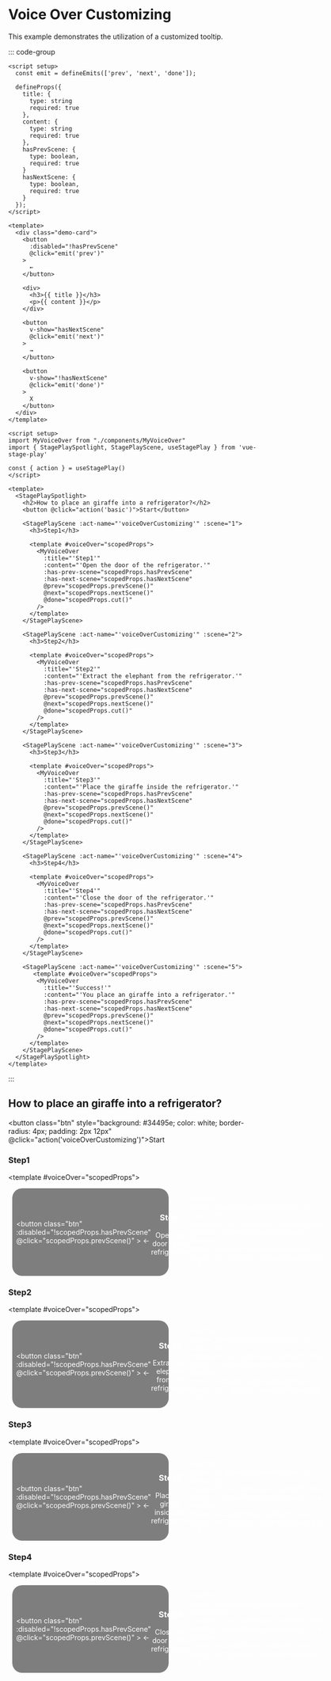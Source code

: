 <script setup>
import { StagePlaySpotlight, StagePlayScene, useStagePlay } from '../../src/index.ts'

const { action } = useStagePlay()
</script>

# Voice Over Customizing

This example demonstrates the utilization of a customized tooltip.

::: code-group

```vue [MyVoiceOver.vue]
<script setup>
  const emit = defineEmits(['prev', 'next', 'done']);

  defineProps({
    title: {
      type: string
      required: true
    },
    content: {
      type: string
      required: true
    },
    hasPrevScene: {
      type: boolean,
      required: true
    }
    hasNextScene: {
      type: boolean,
      required: true
    }
  });
</script>

<template>
  <div class="demo-card">
    <button
      :disabled="!hasPrevScene"
      @click="emit('prev')"
    >
      ←
    </button>

    <div>
      <h3>{{ title }}</h3>
      <p>{{ content }}</p>
    </div>

    <button
      v-show="hasNextScene"
      @click="emit('next')"
    >
      →
    </button>

    <button
      v-show="!hasNextScene"
      @click="emit('done')"
    >
      X
    </button>
  </div>
</template>
```

```vue [App.vue]
<script setup>
import MyVoiceOver from "./components/MyVoiceOver"
import { StagePlaySpotlight, StagePlayScene, useStagePlay } from 'vue-stage-play'

const { action } = useStagePlay()
</script>

<template>
  <StagePlaySpotlight>
    <h2>How to place an giraffe into a refrigerator?</h2>
    <button @click="action('basic')">Start</button>

    <StagePlayScene :act-name="'voiceOverCustomizing'" :scene="1">
      <h3>Step1</h3>

      <template #voiceOver="scopedProps">
        <MyVoiceOver
          :title="'Step1'"
          :content="'Open the door of the refrigerator.'"
          :has-prev-scene="scopedProps.hasPrevScene"
          :has-next-scene="scopedProps.hasNextScene"
          @prev="scopedProps.prevScene()"
          @next="scopedProps.nextScene()"
          @done="scopedProps.cut()"
        />
      </template>
    </StagePlayScene>

    <StagePlayScene :act-name="'voiceOverCustomizing'" :scene="2">
      <h3>Step2</h3>

      <template #voiceOver="scopedProps">
        <MyVoiceOver
          :title="'Step2'"
          :content="'Extract the elephant from the refrigerator.'"
          :has-prev-scene="scopedProps.hasPrevScene"
          :has-next-scene="scopedProps.hasNextScene"
          @prev="scopedProps.prevScene()"
          @next="scopedProps.nextScene()"
          @done="scopedProps.cut()"
        />
      </template>
    </StagePlayScene>

    <StagePlayScene :act-name="'voiceOverCustomizing'" :scene="3">
      <h3>Step3</h3>

      <template #voiceOver="scopedProps">
        <MyVoiceOver
          :title="'Step3'"
          :content="'Place the giraffe inside the refrigerator.'"
          :has-prev-scene="scopedProps.hasPrevScene"
          :has-next-scene="scopedProps.hasNextScene"
          @prev="scopedProps.prevScene()"
          @next="scopedProps.nextScene()"
          @done="scopedProps.cut()"
        />
      </template>
    </StagePlayScene>

    <StagePlayScene :act-name="'voiceOverCustomizing'" :scene="4">
      <h3>Step4</h3>

      <template #voiceOver="scopedProps">
        <MyVoiceOver
          :title="'Step4'"
          :content="'Close the door of the refrigerator.'"
          :has-prev-scene="scopedProps.hasPrevScene"
          :has-next-scene="scopedProps.hasNextScene"
          @prev="scopedProps.prevScene()"
          @next="scopedProps.nextScene()"
          @done="scopedProps.cut()"
        />
      </template>
    </StagePlayScene>

    <StagePlayScene :act-name="'voiceOverCustomizing'" :scene="5">
       <template #voiceOver="scopedProps">
        <MyVoiceOver
          :title="'Success!'"
          :content="'You place an giraffe into a refrigerator.'"
          :has-prev-scene="scopedProps.hasPrevScene"
          :has-next-scene="scopedProps.hasNextScene"
          @prev="scopedProps.prevScene()"
          @next="scopedProps.nextScene()"
          @done="scopedProps.cut()"
        />
      </template>
    </StagePlayScene>
  </StagePlaySpotlight>
</template>
```

:::

## How to place an giraffe into a refrigerator?

<button class="btn" style="background: #34495e; color: white; border-radius: 4px; padding: 2px 12px" @click="action('voiceOverCustomizing')">Start</button>

<StagePlaySpotlight>
  <StagePlayScene :act-name="'voiceOverCustomizing'" :scene="1" >

  ### Step1

  <template #voiceOver="scopedProps">
    <div class="demo-card">
      <button
        class="btn"
        :disabled="!scopedProps.hasPrevScene"
        @click="scopedProps.prevScene()"
      >
        ←
      </button>
      <div class="content">
        <h3 class="title">Step1</h3>
        <p>Open the door of the refrigerator.</p>
      </div>
      <button
        v-show="scopedProps.hasNextScene"
        class="btn"
        :disabled="!scopedProps.hasNextScene"
        @click="scopedProps.nextScene()"
      >
        →
      </button>
      <button
        v-show="!scopedProps.hasNextScene"
        class="btn"
        @click="scopedProps.cut()"
      >
        X
      </button>
    </div>
  </template>
  </StagePlayScene>

  <StagePlayScene :act-name="'voiceOverCustomizing'" :scene="2" >

  ### Step2

  <template #voiceOver="scopedProps">
    <div class="demo-card">
      <button
        class="btn"
        :disabled="!scopedProps.hasPrevScene"
        @click="scopedProps.prevScene()"
      >
        ←
      </button>
      <div class="content">
        <h3 class="title">Step2</h3>
        <p>Extract the elephant from the refrigerator.</p>
      </div>
      <button
        v-show="scopedProps.hasNextScene"
        class="btn"
        :disabled="!scopedProps.hasNextScene"
        @click="scopedProps.nextScene()"
      >
        →
      </button>
      <button
        v-show="!scopedProps.hasNextScene"
        class="btn"
        @click="scopedProps.cut()"
      >
        X
      </button>
    </div>
  </template>
  </StagePlayScene>

  <StagePlayScene :act-name="'voiceOverCustomizing'" :scene="3" >

  ### Step3

  <template #voiceOver="scopedProps">
    <div class="demo-card">
      <button
        class="btn"
        :disabled="!scopedProps.hasPrevScene"
        @click="scopedProps.prevScene()"
      >
        ←
      </button>
      <div class="content">
        <h3 class="title">Step3</h3>
        <p>Place the giraffe inside the refrigerator.</p>
      </div>
      <button
        v-show="scopedProps.hasNextScene"
        class="btn"
        :disabled="!scopedProps.hasNextScene"
        @click="scopedProps.nextScene()"
      >
        →
      </button>
      <button
        v-show="!scopedProps.hasNextScene"
        class="btn"
        @click="scopedProps.cut()"
      >
        X
      </button>
    </div>
  </template>
  </StagePlayScene>

  <StagePlayScene :act-name="'voiceOverCustomizing'" :scene="4" >

  ### Step4

  <template #voiceOver="scopedProps">
    <div class="demo-card">
      <button
        class="btn"
        :disabled="!scopedProps.hasPrevScene"
        @click="scopedProps.prevScene()"
      >
        ←
      </button>
      <div class="content">
        <h3 class="title">Step4</h3>
        <p>Close the door of the refrigerator.</p>
      </div>
      <button
        v-show="scopedProps.hasNextScene"
        class="btn"
        :disabled="!scopedProps.hasNextScene"
        @click="scopedProps.nextScene()"
      >
        →
      </button>
      <button
        v-show="!scopedProps.hasNextScene"
        class="btn"
        @click="scopedProps.cut()"
      >
        X
      </button>
    </div>
  </template>
  </StagePlayScene>

  <StagePlayScene :act-name="'voiceOverCustomizing'" :scene="5">
  <template #voiceOver="scopedProps">
     <div class="demo-card">
      <button
        class="btn"
        :disabled="!scopedProps.hasPrevScene"
        @click="scopedProps.prevScene()"
      >
        ←
      </button>
      <div class="content">
        <h3 class="title">Success!</h3>
        <p>You place an giraffe into a refrigerator.</p>
      </div>
      <button
        v-show="scopedProps.hasNextScene"
        class="btn"
        :disabled="!scopedProps.hasNextScene"
        @click="scopedProps.nextScene()"
      >
        →
      </button>
      <button
        v-show="!scopedProps.hasNextScene"
        class="btn"
        @click="scopedProps.cut()"
      >
        X
      </button>
    </div>
  </template>
  </StagePlayScene>
</StagePlaySpotlight>

<style scoped>
  .demo-card {
    display: flex;
    align-items: center;
    margin: 8px;
    width: 300px;
    background: rgba(0, 0, 0, 0.5);
    border-radius: 20px;
    padding: 12px 8px;
    color: white;
    backdrop-filter: blur(5px);
  }

  .demo-card .content {
    text-align: center;
    flex: 1;
  }

  .demo-card .btn {
    font-size: 20px;
    cursor: pointer;
  }
</style>